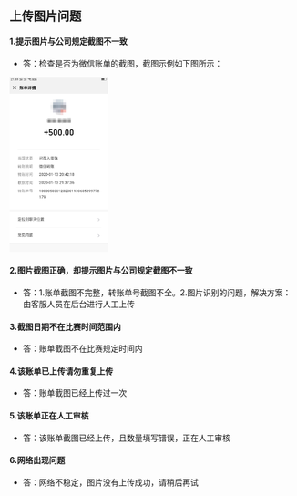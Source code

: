 ##	上传图片问题

####	1.提示图片与公司规定截图不一致

- 答：检查是否为微信账单的截图，截图示例如下图所示：

<img src="/photos/1582799063(1).png" alt="1582799063(1)" style="zoom:30%;" />

#### 2.图片截图正确，却提示图片与公司规定截图不一致

- 答：1.账单截图不完整，转账单号截图不全。2.图片识别的问题，解决方案：由客服人员在后台进行人工上传

#### 3.截图日期不在比赛时间范围内

- 答：账单截图不在比赛规定时间内

#### 4.该账单已上传请勿重复上传

- 答：账单截图已经上传过一次

#### 5.该账单正在人工审核

- 答：该账单截图已经上传，且数量填写错误，正在人工审核

#### 6.网络出现问题

- 答：网络不稳定，图片没有上传成功，请稍后再试